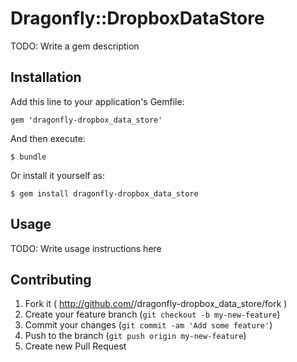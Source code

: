 # Dragonfly::DropboxDataStore

TODO: Write a gem description

## Installation

Add this line to your application's Gemfile:

    gem 'dragonfly-dropbox_data_store'

And then execute:

    $ bundle

Or install it yourself as:

    $ gem install dragonfly-dropbox_data_store

## Usage

TODO: Write usage instructions here

## Contributing

1. Fork it ( http://github.com/<my-github-username>/dragonfly-dropbox_data_store/fork )
2. Create your feature branch (`git checkout -b my-new-feature`)
3. Commit your changes (`git commit -am 'Add some feature'`)
4. Push to the branch (`git push origin my-new-feature`)
5. Create new Pull Request
